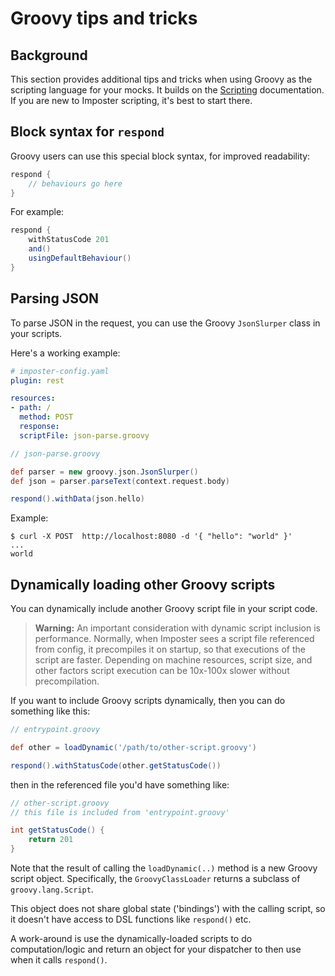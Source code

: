 # Groovy tips and tricks

## Background

This section provides additional tips and tricks when using Groovy as the scripting language for your mocks. It builds on the [Scripting](./scripting.md) documentation. If you are new to Imposter scripting, it's best to start there.

## Block syntax for `respond`

Groovy users can use this special block syntax, for improved readability:

```groovy
respond {
    // behaviours go here
}
```

For example:

```groovy
respond {
    withStatusCode 201
    and()
    usingDefaultBehaviour()
}
```

## Parsing JSON

To parse JSON in the request, you can use the Groovy `JsonSlurper` class in your scripts.

Here's a working example:

```yaml
# imposter-config.yaml
plugin: rest

resources:
- path: /
  method: POST
  response:
  scriptFile: json-parse.groovy
```

```groovy
// json-parse.groovy

def parser = new groovy.json.JsonSlurper()
def json = parser.parseText(context.request.body)

respond().withData(json.hello)
```

Example:

```shell
$ curl -X POST  http://localhost:8080 -d '{ "hello": "world" }'
...
world
```

## Dynamically loading other Groovy scripts

You can dynamically include another Groovy script file in your script code.

> **Warning:** An important consideration with dynamic script inclusion is performance. Normally, when Imposter sees a script file referenced from config, it precompiles it on startup, so that executions of the script are faster. Depending on machine resources, script size, and other factors script execution can be 10x-100x slower without precompilation.

If you want to include Groovy scripts dynamically, then you can do something like this:

```groovy
// entrypoint.groovy

def other = loadDynamic('/path/to/other-script.groovy')

respond().withStatusCode(other.getStatusCode())
```

then in the referenced file you'd have something like:

```groovy
// other-script.groovy
// this file is included from 'entrypoint.groovy'

int getStatusCode() {
    return 201
}
```

Note that the result of calling the `loadDynamic(..)` method is a new Groovy script object. Specifically, the `GroovyClassLoader` returns a subclass of `groovy.lang.Script`.

This object does not share global state ('bindings') with the calling script, so it doesn't have access to DSL functions like `respond()` etc.

A work-around is use the dynamically-loaded scripts to do computation/logic and return an object for your dispatcher to then use when it calls `respond()`.
